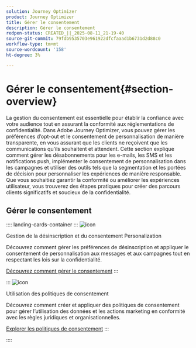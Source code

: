 ```yaml
---
solution: Journey Optimizer
product: Journey Optimizer
title: Gérer le consentement
description: Gérer le consentement
redpen-status: CREATED_||_2025-08-11_21-19-40
source-git-commit: 79fdb9535703e961922dfcfaaad1b6731d2d88c0
workflow-type: tm+mt
source-wordcount: '158'
ht-degree: 3%

---
```



# Gérer le consentement{#section-overview}

La gestion du consentement est essentielle pour établir la confiance avec votre audience tout en assurant la conformité aux réglementations de confidentialité. Dans Adobe Journey Optimizer, vous pouvez gérer les préférences d’opt-out et le consentement de personnalisation de manière transparente, en vous assurant que les clients ne reçoivent que les communications qu’ils souhaitent et attendent. Cette section explique comment gérer les désabonnements pour les e-mails, les SMS et les notifications push, implémenter le consentement de personnalisation dans les campagnes et utiliser des outils tels que la segmentation et les portées de décision pour personnaliser les expériences de manière responsable. Que vous souhaitiez garantir la conformité ou améliorer les expériences utilisateur, vous trouverez des étapes pratiques pour créer des parcours clients significatifs et soucieux de la confidentialité.

## Gérer le consentement

:::: landing-cards-container
:::
![icon](https://cdn.experienceleague.adobe.com/icons/shield-halved.svg)

Gestion de la désinscription et du consentement Personalization

Découvrez comment gérer les préférences de désinscription et appliquer le consentement de personnalisation aux messages et aux campagnes tout en respectant les lois sur la confidentialité.

[Découvrez comment gérer le consentement](../using/privacy/opt-out.md)
:::

:::
![icon](https://cdn.experienceleague.adobe.com/icons/gear.svg)

Utilisation des politiques de consentement

Découvrez comment créer et appliquer des politiques de consentement pour gérer l’utilisation des données et les actions marketing en conformité avec les règles juridiques et organisationnelles.

[Explorer les politiques de consentement](../using/action/consent.md)
:::

::::
